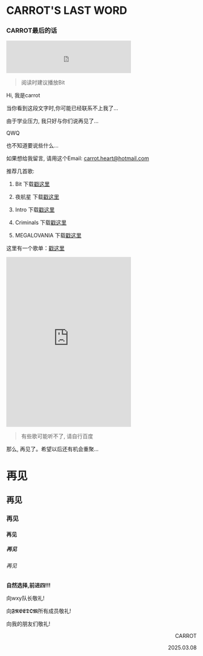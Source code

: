 # CARROT'S LAST WORD 
### CARROT最后的话

<iframe frameborder="no" border="0" marginwidth="0" marginheight="0" width=330 height=86 src="https://music.163.com/outchain/player?type=2&id=1325630938&auto=1&height=66"></iframe>

> 阅读时建议播放Bit

Hi, 我是carrot

当你看到这段文字时,你可能已经联系不上我了...

由于学业压力, 我只好与你们说再见了...

QWQ 

也不知道要说些什么...

如果想给我留言, 请用这个Email: [carrot.heart@hotmail.com](mailto:carrot.heart@hotmail.com)

推荐几首歌:

1. Bit 下载[戳这里](https://music.163.com/song/media/outer/url?id=1325630938)

2. 夜航星 下载[戳这里](https://music.163.com/song/media/outer/url?id=1431292823)

3. Intro 下载[戳这里](https://music.163.com/song/media/outer/url?id=4341314)

4. Criminals 下载[戳这里](https://carrot-heart.github.io/Criminals.m4a)

5. MEGALOVANIA 下载[戳这里](https://music.163.com/song/media/outer/url?id=39224659)

这里有一个歌单：[戳这里](https://music.163.com/playlist?id=13601353853)

<iframe frameborder="no" border="0" marginwidth="0" marginheight="0" width=330 height=450 src="https://music.163.com/outchain/player?type=0&id=13601353853&auto=0&height=430"></iframe>

> 有些歌可能听不了, 请自行百度

那么, 再见了。希望以后还有机会重聚...

# 再见
## 再见
### 再见
#### 再见
##### 再见
###### 再见
**自然选择,前进四!!!**

向wxy队长敬礼!

向𝕱𝕽𝕰𝕰𝕯𝕺𝕸所有成员敬礼!

向我的朋友们敬礼!
<p align="right">CARROT</p>
<p align="right">2025.03.08</p>
